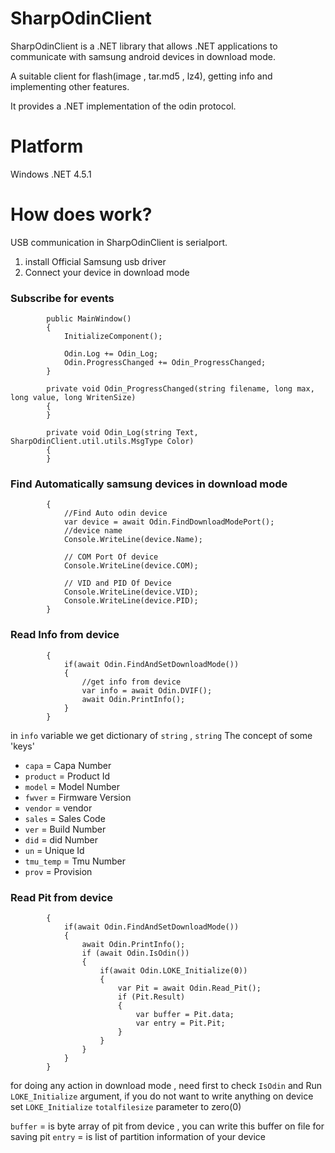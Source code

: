 # SharpOdinClient
SharpOdinClient is a .NET library that allows .NET applications to communicate with samsung android devices in download mode.

A suitable client for flash(image , tar.md5 , lz4), getting info and implementing other features.

It provides a .NET implementation of the odin protocol.
# Platform
Windows .NET 4.5.1

# How does work?
USB communication in SharpOdinClient is serialport.

1. install Official Samsung usb driver
2. Connect your device in download mode 


### Subscribe for events
```        private Odin Odin = new Odin();
        public MainWindow()
        {
            InitializeComponent();

            Odin.Log += Odin_Log;
            Odin.ProgressChanged += Odin_ProgressChanged;
        }

        private void Odin_ProgressChanged(string filename, long max, long value, long WritenSize)
        {
        }

        private void Odin_Log(string Text, SharpOdinClient.util.utils.MsgType Color)
        {
        }
```

### Find Automatically samsung devices in download mode

```  public async Task FindOdin()
        {
            //Find Auto odin device
            var device = await Odin.FindDownloadModePort();
            //device name
            Console.WriteLine(device.Name);

            // COM Port Of device 
            Console.WriteLine(device.COM);

            // VID and PID Of Device
            Console.WriteLine(device.VID);
            Console.WriteLine(device.PID);
        }
```

### Read Info from device
```public async Task ReadOdinInfo()
        {
            if(await Odin.FindAndSetDownloadMode())
            {
                //get info from device
                var info = await Odin.DVIF();
                await Odin.PrintInfo();
            }
        }
```
in `info` variable we get dictionary of `string` , `string`
The concept of some 'keys'
+ `capa` = Capa Number
+ `product` = Product Id
+ `model` = Model Number
+ `fwver` = Firmware Version
+ `vendor` = vendor
+ `sales` = Sales Code
+ `ver` = Build Number
+ `did` = did Number
+ `un` = Unique Id
+ `tmu_temp` = Tmu Number
+ `prov` = Provision


### Read Pit from device
```public async Task ReadPit()
        {
            if(await Odin.FindAndSetDownloadMode())
            {
                await Odin.PrintInfo();
                if (await Odin.IsOdin())
                {
                    if(await Odin.LOKE_Initialize(0))
                    {
                        var Pit = await Odin.Read_Pit();
                        if (Pit.Result)
                        {
                            var buffer = Pit.data;
                            var entry = Pit.Pit;
                        }
                    }
                }
            }
        }
```

for doing any action in download mode , need first to check `IsOdin` and Run `LOKE_Initialize` argument, if you do not want to write anything on device set `LOKE_Initialize` `totalfilesize` parameter to zero(0) 

`buffer` = is byte array of pit from device , you can write this buffer on file for saving pit
`entry` = is list of partition information of your device
